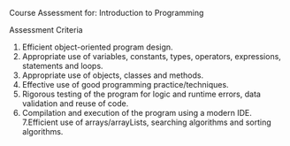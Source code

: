 Course Assessment for: Introduction to Programming

Assessment Criteria

1. Efficient object-oriented program design.
2. Appropriate use of variables, constants, types, operators, expressions, statements and loops.
3. Appropriate use of objects, classes and methods.
4. Effective use of good programming practice/techniques.
5. Rigorous testing of the program for logic and runtime errors, data validation and reuse of code.
6. Compilation and execution of the program using a modern IDE.
7.Efficient use of arrays/arrayLists, searching algorithms and sorting algorithms.
